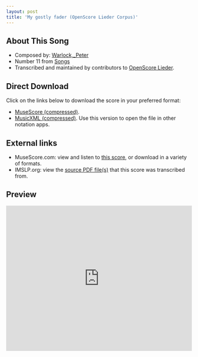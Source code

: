 ```yaml
---
layout: post
title: 'My gostly fader (OpenScore Lieder Corpus)'
---
```


## About This Song

- Composed by: [Warlock,_Peter](https://fourscoreandmore.org/openscore/lieder/Warlock,_Peter)
- Number 11 from [Songs](https://fourscoreandmore.org/openscore/lieder/Warlock,_Peter/Songs)
- Transcribed and maintained by contributors to [OpenScore Lieder].

[OpenScore Lieder]: https://musescore.com/openscore-lieder-corpus

## Direct Download

Click on the links below to download the score in your preferred format:
- [MuseScore (compressed)](https://github.com/openscore/lieder/blob/main/scores/Warlock,_Peter/Songs/11_My_gostly_fader/lc6202167.mscz?raw=true).
- [MusicXML (compressed)](https://github.com/openscore/lieder/blob/main/scores/Warlock,_Peter/Songs/11_My_gostly_fader/lc6202167.mxl?raw=true). Use this version to open the file in other notation apps.

## External links

- MuseScore.com: view and listen to [this score][MuseScore], or download in a variety of formats.
- IMSLP.org: view the [source PDF file(s)][IMSLP] that this score was transcribed from.

[MuseScore]: https://musescore.com/score/6202167
[IMSLP]: https://imslp.org/wiki/Special:ReverseLookup/250921

## Preview

<iframe width="100%" height="394" src="https://musescore.com/openscore-lieder-corpus/scores/6202167/embed" frameborder="0" allowfullscreen allow="autoplay; fullscreen"></iframe>
